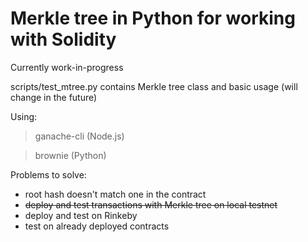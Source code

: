 # Merkle tree in Python for working with Solidity

Currently work-in-progress

scripts/test_mtree.py contains Merkle tree class and basic usage (will change in the future)

Using:
>ganache-cli (Node.js)

>brownie (Python)

Problems to solve:
- root hash doesn't match one in the contract
- ~~deploy and test transactions with Merkle tree on local testnet~~
- deploy and test on Rinkeby
- test on already deployed contracts